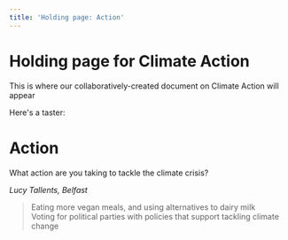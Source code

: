 ```yaml
---
title: 'Holding page: Action'
---
```


# Holding page for Climate Action

This is where our collaboratively-created document on Climate Action will appear

Here's a taster:


# Action

What action are you taking to tackle the climate crisis?


*Lucy Tallents, Belfast*
> Eating more vegan meals, and using alternatives to dairy milk  
Voting for political parties with policies that support tackling climate change  

